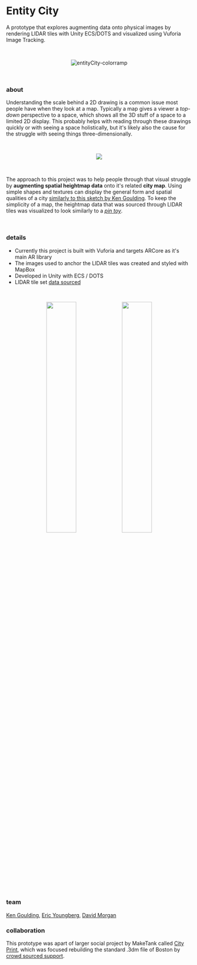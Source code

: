 # **Entity City**

A prototype that explores augmenting data onto physical images by rendering LIDAR tiles with Unity ECS/DOTS and visualized using Vuforia Image Tracking.

<br />

<p align="center">
  <img src="https://user-images.githubusercontent.com/30870056/148069342-a61de9ee-cdc2-42ad-9360-7ad5aff678bd.gif" alt="entityCity-colorramp"/>
</p>

<br />

### **about**
Understanding the scale behind a 2D drawing is a common issue most people have when they look at a map. Typically a map gives a viewer a _top-down_ perspective to a space, which shows all the 3D stuff of a space to a limited 2D display. This probably helps with reading through these drawings quickly or with seeing a space holistically, but it's likely also the cause for the struggle with seeing things three-dimensionally.

<br />

<p align="center">
  <img src="https://raw.githubusercontent.com/haitheredavid/content/main/EntityCity/EntityCity-Sample-Zakim.gif" />
</p>

<br />

The approach to this project was to help people through that visual struggle by **augmenting spatial heightmap data** onto it's related **city map**. Using simple shapes and textures can display the general form and spatial qualities of a city [similarly to this sketch by Ken Goulding](fluffysketch). To keep the simplicity of a map, the heightmap data that was sourced through LIDAR tiles was visualized to look similarly to a [_pin toy_](pintoysearch).

<br />

### **details**

- Currently this project is built with Vuforia and targets ARCore as it's main AR library
- The images used to anchor the LIDAR tiles was created and styled with MapBox
- Developed in Unity with ECS / DOTS
- LIDAR tile set [data sourced](https://www.fisheries.noaa.gov/inport/item/49846)  

<br />


<p align="center">
  <img src="https://raw.githubusercontent.com/haitheredavid/content/main/EntityCity/entityCity-maptiles.gif" width="40%" height="40%"/>
  <img src="https://raw.githubusercontent.com/haitheredavid/content/main/EntityCity/EntityCity-LidarTiles.gif" width="40%" height="40%"/>
</p>

<br />

### **team**
[Ken Goulding](https://github.com/gouldingken), [Eric Youngberg](https://github.com/ericyoungberg), [David Morgan](https://github.com/haitheredavid)   


### **collaboration**
This prototype was apart of larger social project by MakeTank called [City Print](cityprint), which was focused rebuilding the standard .3dm file of Boston by [crowd sourced support](tilecheckout).

<br />


[cityprint]: http://maketank-bsa.com/city-print
[tilecheckout]: http://maps.sasaki.com/tools/maketank/
[fluffysketch]: http://misc-tools.s3-website-us-east-1.amazonaws.com/fluffy_city/
[pintoysearch]: https://www.google.com/search?q=pin+toy&tbm=isch&ved=2ahUKEwivoPm5uqb1AhUMD60KHZS0BDYQ2-cCegQIABAA&oq=pin+toy&gs_lcp=CgNpbWcQAzIHCCMQ7wMQJzIFCAAQgAQyBQgAEIAEMgUIABCABDIFCAAQgAQyBQgAEIAEMgUIABCABDIGCAAQBxAeMgYIABAHEB4yBggAEAcQHlDFBljFBmCsCGgAcAB4AIABhAGIAfsBkgEDMC4ymAEAoAEBqgELZ3dzLXdpei1pbWfAAQE&sclient=img&ei=xcTbYe-pHYyetAWU6ZKwAw&bih=929&biw=854
